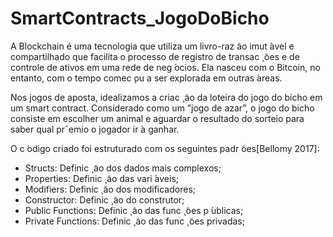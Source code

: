 # SmartContracts_JogoDoBicho

A Blockchain é uma tecnologia que utiliza um livro-raz ̃ao imut ́avel e compartilhado
que facilita o processo de registro de transac ̧  ̃oes e de controle de ativos em uma rede
de neg ́ocios. Ela nasceu com o Bitcoin, no entanto, com o tempo
comec ̧ou a ser explorada em outras  ́areas.

Nos jogos de aposta, idealizamos a criac ̧  ̃ao
da loteira do jogo do bicho em um smart contract. Considerado como um
”jogo de azar”, o jogo do bicho consiste em escolher um animal e aguardar o resultado
do sorteio para saber qual prˆemio o jogador ir ́a ganhar.


O c ́odigo criado foi estruturado com os seguintes padr ̃oes[Bellomy 2017]:
  - Structs: Definic ̧  ̃ao dos dados mais complexos;
  - Properties: Definic ̧  ̃ao das vari ́aveis;
  - Modifiers: Definic ̧  ̃ao dos modificadores;
  - Constructor: Definic ̧  ̃ao do construtor;
  - Public Functions: Definic ̧  ̃ao das func ̧  ̃oes p ́ublicas;
  - Private Functions: Definic ̧  ̃ao das func ̧  ̃oes privadas;
